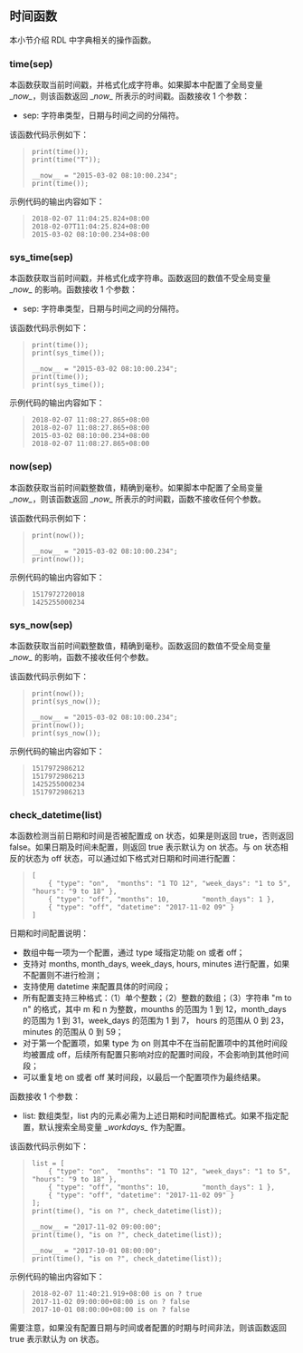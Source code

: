 ## 时间函数
本小节介绍 RDL 中字典相关的操作函数。

### time(sep)
本函数获取当前时间戳，并格式化成字符串。如果脚本中配置了全局变量 \__now\__，则该函数返回 \__now\__ 所表示的时间戳。函数接收 1 个参数：

- sep: 字符串类型，日期与时间之间的分隔符。

该函数代码示例如下：

> ~~~ {.id .cs .numberLines}
> print(time());
> print(time("T"));
> 
> __now__ = "2015-03-02 08:10:00.234";
> print(time());
> ~~~

示例代码的输出内容如下：

> ~~~ {.id .cs}
> 2018-02-07 11:04:25.824+08:00
> 2018-02-07T11:04:25.824+08:00
> 2015-03-02 08:10:00.234+08:00
> ~~~

### sys_time(sep)
本函数获取当前时间戳，并格式化成字符串。函数返回的数值不受全局变量 \__now\__ 的影响。函数接收 1 个参数：

- sep: 字符串类型，日期与时间之间的分隔符。

该函数代码示例如下：

> ~~~ {.id .cs .numberLines}
> print(time());
> print(sys_time());
> 
> __now__ = "2015-03-02 08:10:00.234";
> print(time());
> print(sys_time());
> ~~~

示例代码的输出内容如下：

> ~~~ {.id .cs}
> 2018-02-07 11:08:27.865+08:00
> 2018-02-07 11:08:27.865+08:00
> 2015-03-02 08:10:00.234+08:00
> 2018-02-07 11:08:27.865+08:00
> ~~~

### now(sep)
本函数获取当前时间戳整数值，精确到毫秒。如果脚本中配置了全局变量 \__now\__，则该函数返回 \__now\__ 所表示的时间戳，函数不接收任何个参数。

该函数代码示例如下：

> ~~~ {.id .cs .numberLines}
> print(now());
> 
> __now__ = "2015-03-02 08:10:00.234";
> print(now());
> ~~~

示例代码的输出内容如下：

> ~~~ {.id .cs}
> 1517972720018
> 1425255000234
> ~~~

### sys_now(sep)
本函数获取当前时间戳整数值，精确到毫秒。函数返回的数值不受全局变量 \__now\__ 的影响，函数不接收任何个参数。

该函数代码示例如下：

> ~~~ {.id .cs .numberLines}
> print(now());
> print(sys_now());
> 
> __now__ = "2015-03-02 08:10:00.234";
> print(now());
> print(sys_now());
> ~~~

示例代码的输出内容如下：

> ~~~ {.id .cs}
> 1517972986212
> 1517972986213
> 1425255000234
> 1517972986213
> ~~~

### check_datetime(list)
本函数检测当前日期和时间是否被配置成 on 状态，如果是则返回 true，否则返回 false。如果日期及时间未配置，则返回 true 表示默认为 on 状态。与 on 状态相反的状态为 off 状态，可以通过如下格式对日期和时间进行配置：

> ~~~ {.id .cs .numberLines}
> [
>     { "type": "on",  "months": "1 TO 12", "week_days": "1 to 5", "hours": "9 to 18" },
>     { "type": "off", "months": 10,        "month_days": 1 },
>     { "type": "off", "datetime": "2017-11-02 09" }
> ]
> ~~~

日期和时间配置说明：

- 数组中每一项为一个配置，通过 type 域指定功能 on 或者 off；
- 支持对 months, month_days, week_days, hours, minutes 进行配置，如果不配置则不进行检测；
- 支持使用 datetime 来配置具体的时间段；
- 所有配置支持三种格式：（1）单个整数；（2）整数的数组；（3）字符串 "m to n" 的格式，其中 m 和 n 为整数，mounths 的范围为 1 到 12，month_days 的范围为 1 到 31，week_days 的范围为 1 到 7， hours 的范围从 0 到 23， minutes 的范围从 0 到 59；
- 对于第一个配置项，如果 type 为 on 则其中不在当前配置项中的其他时间段均被置成 off，后续所有配置只影响对应的配置时间段，不会影响到其他时间段；
- 可以重复地 on 或者 off 某时间段，以最后一个配置项作为最终结果。

函数接收 1 个参数：

- list: 数组类型，list 内的元素必需为上述日期和时间配置格式。如果不指定配置，默认搜索全局变量 \__workdays\__ 作为配置。

该函数代码示例如下：

> ~~~ {.id .cs .numberLines}
> list = [
>     { "type": "on",  "months": "1 TO 12", "week_days": "1 to 5", "hours": "9 to 18" },
>     { "type": "off", "months": 10,        "month_days": 1 },
>     { "type": "off", "datetime": "2017-11-02 09" }
> ];
> print(time(), "is on ?", check_datetime(list));
> 
> __now__ = "2017-11-02 09:00:00";
> print(time(), "is on ?", check_datetime(list));
> 
> __now__ = "2017-10-01 08:00:00";
> print(time(), "is on ?", check_datetime(list));
> ~~~

示例代码的输出内容如下：

> ~~~ {.id .cs}
> 2018-02-07 11:40:21.919+08:00 is on ? true
> 2017-11-02 09:00:00+08:00 is on ? false
> 2017-10-01 08:00:00+08:00 is on ? false
> ~~~

需要注意，如果没有配置日期与时间或者配置的时期与时间非法，则该函数返回 true 表示默认为 on 状态。


